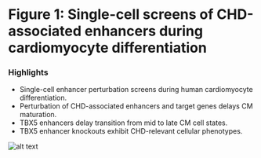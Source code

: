 # Figure 1: Single-cell screens of CHD-associated enhancers during cardiomyocyte differentiation

### Highlights
* Single-cell enhancer perturbation screens during human cardiomyocyte differentiation.
* Perturbation of CHD-associated enhancers and target genes delays CM maturation.
* TBX5 enhancers delay transition from mid to late CM cell states.
* TBX5 enhancer knockouts exhibit CHD-relevant cellular phenotypes.


![alt text](https://github.com/darmen04/Repression-of-CHD-associated-enhancers-delays-human-cardiomyocyte-lineage-commitment/blob/main/Data/Markdown_Images/Github_Fig1.png)

